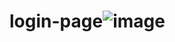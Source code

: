 # login-page![image](https://github.com/Vishallab/login-page/assets/74778363/0137a257-aa9f-43cc-b94f-5c502d12337a)
